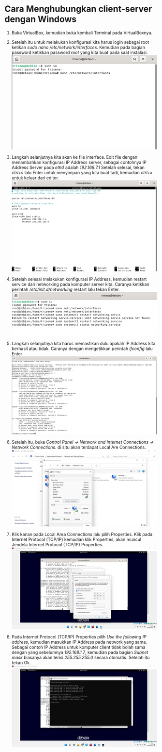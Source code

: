 # Cara Menghubungkan client-server dengan Windows 

1. Buka VirtualBox, kemudian buka kembali Terminal pada VirtualBoxnya.
   
2. Setelah itu untuk melakukan konfigurasi kita harus login sebagai root ketikan *sudo nano /etc/network/interfaces*. Kemudian pada bagian password ketikkan password *root* yang kita buat pada saat instalasi.
   ![Step 2](/Tugas2/gambar/Screenshot%20(5).png)
   
3. Langkah selanjutnya kita akan ke file interface. Edit file dengan menambahkan konfigurasi IP Address server, sebagai contohnya IP Address Server pada *eth0* adalah *192.168.7.1*
Setelah selesai, tekan *ctrl+s* lalu Enter untuk menyimpan yang kita buat tadi, kemudian *ctrl+x* untuk keluar dari editor.
![Step 3](/Tugas2/gambar/Screenshot%20(6).png)

4. Setelah selesai melakukan konfigurasi IP Address, kemudian restart service dari networking pada komputer server kita. Caranya ketikkan perintah */etc/init.d/networking* restart lalu tekan Enter.
   ![Step 4](/Tugas2/gambar/Screenshot%20(9).png)
   
5.  Langkah selanjutnya kita harus memastikan dulu apakah IP Address kita berhasil atau tidak. Caranya dengan mengetikkan perintah *ifconfig* lalu Enter 
   ![Step 5](/Tugas2/gambar/Screenshot%20(11).png)


6.  Setelah itu, buka *Control Panel -> Network and Internet Connections -> Network Connections*. di situ akan terdapat Local Are Connections. 
   ![step6](/Tugas2/gambar/Screenshot%20(22).png)

7.  Klik kanan pada Local Area Connections lalu pilih Properties. Klik pada Internet Protocol (TCP/IP) kemudian klik Properties, akan muncul Jendela Internet Protocol (TCP/IP) Properties.
   ![step7](/Tugas2/gambar/Screenshot%20(18).png)
   
8.  Pada Internet Protocol (TCP/IP) Properties pilih *Use the following IP address*, kemudian masukkan IP Address pada network yang sama. Sebagai contoh IP Address untuk komputer client tidak bolah sama dengan yang sebelumnya *192.168.1.7*, kemudian pada bagian *Subnet mask* biasanya akan terisi *255.255.255.0* secara otomatis. Setelah itu tekan Ok.
   ![step8](/Tugas2/gambar/Screenshot%20(20).png)